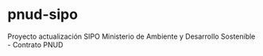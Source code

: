# pnud-sipo
Proyecto actualización SIPO Ministerio de Ambiente y Desarrollo Sostenible - Contrato PNUD
